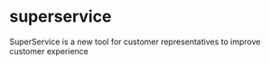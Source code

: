 # superservice
SuperService is a new tool for customer representatives to improve customer experience
